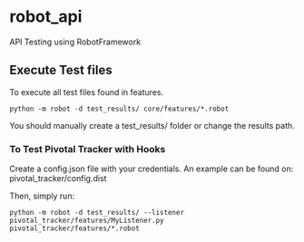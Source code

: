# robot_api
API Testing using RobotFramework

## Execute Test files
To execute all test files found in features.
```
python -m robot -d test_results/ core/features/*.robot
```
You should manually create a test_results/ folder or change the results path.

### To Test Pivotal Tracker with Hooks
Create a config.json file with your credentials. An example can be found on: pivotal_tracker/config.dist

Then, simply run:
```
python -m robot -d test_results/ --listener pivotal_tracker/features/MyListener.py pivotal_tracker/features/*.robot
```